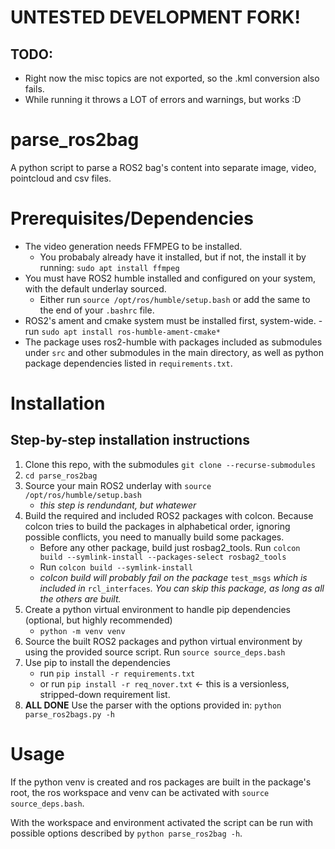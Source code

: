 # UNTESTED DEVELOPMENT FORK!
## TODO:
- Right now the misc topics are not exported, so the .kml conversion also fails.
- While running it throws a LOT of errors and warnings, but works :D
# parse_ros2bag
A python script to parse a ROS2 bag's content into separate image, video, pointcloud and csv files.

# Prerequisites/Dependencies
- The video generation needs FFMPEG to be installed.
	- You probabaly already have it installed, but if not, the install it by running: `sudo apt install ffmpeg`
- You must have ROS2 humble installed and configured on your system, with the default underlay sourced.
	- Either run `source /opt/ros/humble/setup.bash` or add the same to the end of your `.bashrc` file.
- ROS2's ament and cmake system must be installed first, system-wide.
	-run `sudo apt install ros-humble-ament-cmake*`
- The package uses ros2-humble with packages included as submodules under `src` and other submodules in the main directory, as well as python package dependencies listed in `requirements.txt`.

# Installation

## Step-by-step installation instructions
1. Clone this repo, with the submodules `git clone --recurse-submodules`
2. `cd parse_ros2bag`
3. Source your main ROS2 underlay with `source /opt/ros/humble/setup.bash`
	- _this step is rendundant, but whatewer_
4. Build the required and included ROS2 packages with colcon. Because colcon tries to build the packages in alphabetical order, ignoring possible conflicts, you need to manually build some packages.
	- Before any other package, build just rosbag2\_tools. Run `colcon build --symlink-install --packages-select rosbag2_tools`
	- Run `colcon build --symlink-install`
	- _colcon build will probably fail on the package_ `test_msgs` _which is included in_ `rcl_interfaces`_. You can skip this package, as long as all the others are built._
5. Create a python virtual environment to handle pip dependencies (optional, but highly recommended)
	- `python -m venv venv`
6. Source the built ROS2 packages and python virtual environment by using the provided source script. Run `source source_deps.bash`
7. Use pip to install the dependencies
	- run `pip install -r requirements.txt`
	- or run `pip install -r req_nover.txt` <- this is a versionless, stripped-down requirement list.
8. **ALL DONE** Use the parser with the options provided in: `python parse_ros2bags.py -h`

# Usage
If the python venv is created and ros packages are built in the package's root, the ros workspace and venv can be activated with `source source_deps.bash`.

With the workspace and environment activated the script can be run with possible options described by `python parse_ros2bag -h`.

